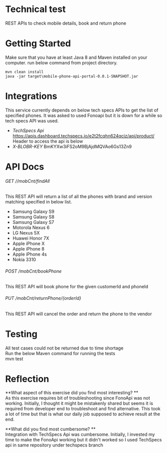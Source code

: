 # Technical test
REST APIs to check mobile details, book and return phone
# Getting Started
Make sure that you have at least Java 8 and Maven installed on your computer.
run below command from project directory. 
```
mvn clean install  
java -jar target\mobile-phone-api-portal-0.0.1-SNAPSHOT.jar  
```
# Integrations
This service currently depends on below tech specs APIs to get the list of specified phones. It was asked to used Fonoapi but it is down for a while so tech specs API was used.  

* *TechSpecs Api* https://apis.dashboard.techspecs.io/e2t2fcqhn624qcjz/api/product/  
Header to access the api is below  
* *X-BLOBR-KEY* BmKYXw3iFS2oM9BjAjdMQVAo6Gs13Zn9  
	
# API Docs
###### GET //mobCnt/findAll
This REST API will return a list of all the phones with brand and version matching specified in below list.
- Samsung Galaxy S9
- Samsung Galaxy S8
- Samsung Galaxy S7
- Motorola Nexus 6
- LG Nexus 5X
- Huawei Honor 7X
- Apple iPhone X
- Apple iPhone 8
- Apple iPhone 4s
- Nokia 3310


###### POST /mobCnt/bookPhone
This REST API will book phone for the given customerId and phoneId

###### PUT /mobCnt/returnPhone/{orderId}
This REST API will cancel the order and return the phone to the vendor

# Testing
All test cases could not be returned due to time shortage  
Run the below Maven command for running the tests  
mvn test  

# Reflection

**What aspect of this exercise did you find most interesting? **  
As this exercise requires bit of troubleshooting since FonoApi was not working. Initially, I thought it might be mistakenly shared but seems it is required from developer end to troubleshoot and find alternative. This took a lot of time but that is what our daily job supposed to achieve result at the end.

**What did you find most cumbersome? **  
Integration with TechSpecs Api was cumbersome. Initially, I invested my time to make the FonoApi working but it didn't worked so I used TechSpecs api in same repository under techspecs branch
```
